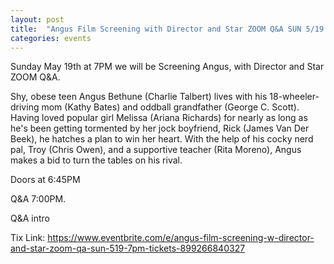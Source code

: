 ```yaml
---
layout: post
title:  "Angus Film Screening with Director and Star ZOOM Q&A SUN 5/19 7PM"
categories: events
---
```


Sunday May 19th at 7PM we will be Screening Angus, with Director and Star ZOOM Q&A.


Shy, obese teen Angus Bethune (Charlie Talbert) lives with his 18-wheeler-driving mom (Kathy Bates) and oddball grandfather (George C. Scott). Having loved popular girl Melissa (Ariana Richards) for nearly as long as he's been getting tormented by her jock boyfriend, Rick (James Van Der Beek), he hatches a plan to win her heart. With the help of his cocky nerd pal, Troy (Chris Owen), and a supportive teacher (Rita Moreno), Angus makes a bid to turn the tables on his rival.

Doors at 6:45PM

Q&A 7:00PM.

Q&A intro

Tix Link: https://www.eventbrite.com/e/angus-film-screening-w-director-and-star-zoom-qa-sun-519-7pm-tickets-899266840327
